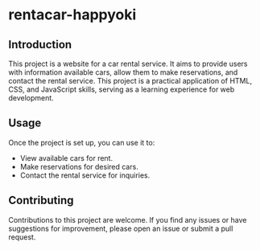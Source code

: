 # rentacar-happyoki

## Introduction
This project is a website for a car rental service. It aims to provide users with information available cars, allow them to make reservations, and contact the rental service. This project is a practical application of HTML, CSS, and JavaScript skills, serving as a learning experience for web development.

## Usage

Once the project is set up, you can use it to:

- View available cars for rent.
- Make reservations for desired cars.
- Contact the rental service for inquiries.

## Contributing

Contributions to this project are welcome. If you find any issues or have suggestions for improvement, please open an issue or submit a pull request.

